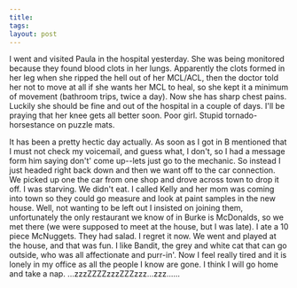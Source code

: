 ```yaml
---
title: 
tags: 
layout: post
---
```

I went and visited Paula in the hospital yesterday.  She was being monitored because they found blood clots in her lungs.  Apparently the clots formed in her leg when she ripped the hell out of her MCL/ACL, then the doctor told her not to move at all if she wants her MCL to heal, so she kept it a minimum of movement (bathroom trips, twice a day).  Now she has sharp chest pains.  Luckily she should be fine and out of the hospital in a couple of days.  I'll be praying that her knee gets all better soon.  Poor girl.  Stupid tornado-horsestance on puzzle mats. 



It has been a pretty hectic day actually.  As soon as I got in B mentioned that I must not check my voicemail, and guess what, I don't, so I had a message form him saying don't' come up--lets just go to the mechanic.  So instead I just headed right back down and then we want off to the car connection.  We picked up one the car from one shop and drove across town to drop it off.  I was starving.  We didn't eat.  I called Kelly and her mom was coming into town so they could go measure and look at paint samples in the new house.  Well, not wanting to be left out I insisted on joining them, unfortunately  the only restaurant we know of in Burke is McDonalds, so we met there (we were supposed to meet at the house, but I was late).  I ate a 10 piece McNuggets.  They had salad.  I regret it now.  We went and played at the house, and that was fun.  I like Bandit, the grey and white cat that can go outside, who was all affectionate and purr-in'.  Now I feel really tired and it is lonely in my office as all the people I know are gone.  I think I will go home and take a nap.  ...zzzZZZZzzzZZZzzz...zzz......
